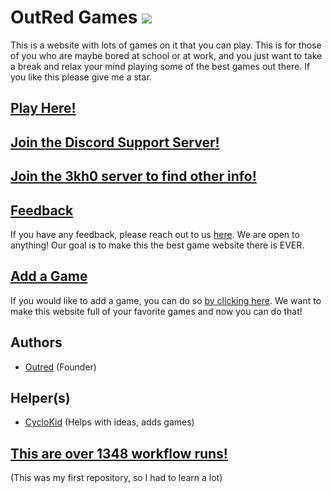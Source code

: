 # OutRed Games <a href="https://hits.seeyoufarm.com"><img src="https://hits.seeyoufarm.com/api/count/incr/badge.svg?url=https%3A%2F%2Fgithub.com%2FOutRed%2Foutred.github.io&count_bg=%236BA83D&title_bg=%23555555&icon=codeigniter.svg&icon_color=%23E7E7E7&title=Page+Visits&edge_flat=false"/></a>

This is a website with lots of games on it that you can play. This is for those of you who are
maybe bored at school or at work, and you just want to take a break and relax your mind playing some of the best games out there. If you like this please give me a star.
## [Play Here!](https://outred.github.io/game)
## [Join the Discord Support Server!](https://discord.gg/s8Z4tsExcd)
## [Join the 3kh0 server to find other info!](https://discord.gg/3kh0)
## [Feedback](https://github.com/OutRed/outred.github.io/discussions/17)

If you have any feedback, please reach out to us [here](https://github.com/OutRed/outred.github.io/discussions/17). We are open to anything! Our goal is to make this the best game website there is EVER.


## [Add a Game](https://github.com/OutRed/outred.github.io/discussions/15)
If you would like to add a game, you can do so [by clicking here](https://github.com/OutRed/outred.github.io/discussions/15). We want to make this website full of your favorite games and now you can do that!
## Authors

- [Outred](https://www.github.com/OutRed) (Founder)

## Helper(s)

- [CycloKid](https://www.github.com/CycloKid) (Helps with ideas, adds games)

## [This are over 1348 workflow runs!](https://github.com/OutRed/outred.github.io/actions)
(This was my first repository, so I had to learn a lot)
